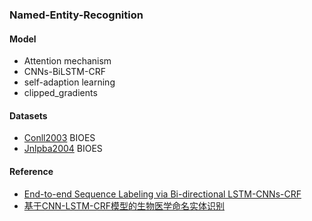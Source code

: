 ### Named-Entity-Recognition

#### Model
- Attention mechanism
- CNNs-BiLSTM-CRF
- self-adaption learning 
- clipped_gradients

#### Datasets
- [Conll2003](https://www.clips.uantwerpen.be/conll2003/) BIOES
- [Jnlpba2004](http://www.nactem.ac.uk/tsujii/GENIA/ERtask/report.html) BIOES

#### Reference
- [End-to-end Sequence Labeling via Bi-directional LSTM-CNNs-CRF](https://arxiv.org/abs/1603.01354)
- [基于CNN-LSTM-CRF模型的生物医学命名实体识别](http://www.cips-cl.org/static/anthology/CCL-2017/CCL-17-001.pdf)
